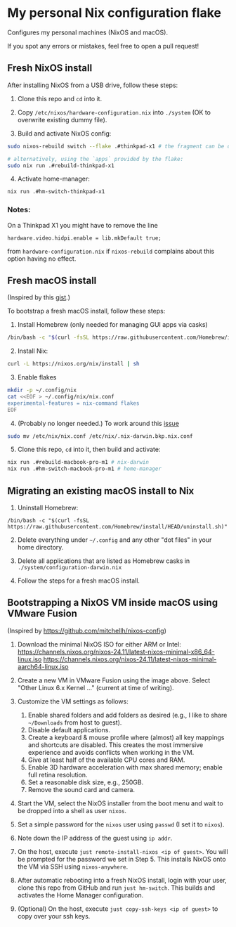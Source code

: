 # My personal Nix configuration flake

Configures my personal machines (NixOS and macOS).

If you spot any errors or mistakes, feel free to open a pull request!

## Fresh NixOS install

After installing NixOS from a USB drive, follow these steps:

1. Clone this repo and `cd` into it.

2. Copy `/etc/nixos/hardware-configuration.nix` into `./system` (OK to overwrite existing dummy file).

3. Build and activate NixOS config:

```bash
sudo nixos-rebuild switch --flake .#thinkpad-x1 # the fragment can be dropped if it matches your current host name

# alternatively, using the `apps` provided by the flake:
sudo nix run .#rebuild-thinkpad-x1
```

4. Activate home-manager:

```bash
nix run .#hm-switch-thinkpad-x1
```

### Notes:

On a Thinkpad X1 you might have to remove the line

```
hardware.video.hidpi.enable = lib.mkDefault true;
```

from `hardware-configuration.nix` if `nixos-rebuild` complains about this option having no effect.

## Fresh macOS install

(Inspired by this [gist](https://gist.github.com/jmatsushita/5c50ef14b4b96cb24ae5268dab613050).)

To bootstrap a fresh macOS install, follow these steps:

1. Install Homebrew (only needed for managing GUI apps via casks)

```bash
/bin/bash -c "$(curl -fsSL https://raw.githubusercontent.com/Homebrew/install/HEAD/install.sh)"
```

2. Install Nix:

```bash
curl -L https://nixos.org/nix/install | sh
```

3. Enable flakes

```bash
mkdir -p ~/.config/nix
cat <<EOF > ~/.config/nix/nix.conf
experimental-features = nix-command flakes
EOF
```

4. (Probably no longer needed.) To work around this [issue](https://github.com/LnL7/nix-darwin/issues/149)

```bash
sudo mv /etc/nix/nix.conf /etc/nix/.nix-darwin.bkp.nix.conf
```

5. Clone this repo, `cd` into it, then build and activate:

```bash
nix run .#rebuild-macbook-pro-m1 # nix-darwin
nix run .#hm-switch-macbook-pro-m1 # home-manager
```

## Migrating an existing macOS install to Nix

1. Uninstall Homebrew:

```
/bin/bash -c "$(curl -fsSL https://raw.githubusercontent.com/Homebrew/install/HEAD/uninstall.sh)"
```

2. Delete everything under `~/.config` and any other "dot files" in your home directory.

3. Delete all applications that are listed as Homebrew casks in `./system/configuration-darwin.nix`

4. Follow the steps for a fresh macOS install.

## Bootstrapping a NixOS VM inside macOS using VMware Fusion

(Inspired by https://github.com/mitchellh/nixos-config)

1. Download the minimal NixOS ISO for either ARM or Intel:
   https://channels.nixos.org/nixos-24.11/latest-nixos-minimal-x86_64-linux.iso
   https://channels.nixos.org/nixos-24.11/latest-nixos-minimal-aarch64-linux.iso

2. Create a new VM in VMware Fusion using the image above. Select "Other Linux 6.x Kernel ..." (current at time of writing).

3. Customize the VM settings as follows:

   1. Enable shared folders and add folders as desired (e.g., I like to share `~/Downloads` from host to guest).
   2. Disable default applications.
   3. Create a keyboard & mouse profile where (almost) all key mappings and shortcuts are disabled.
      This creates the most immersive experience and avoids conflicts when working in the VM.
   4. Give at least half of the available CPU cores and RAM.
   5. Enable 3D hardware acceleration with max shared memory; enable full retina resolution.
   6. Set a reasonable disk size, e.g., 250GB.
   7. Remove the sound card and camera.

4. Start the VM, select the NixOS installer from the boot menu and wait to be dropped into a shell as user `nixos`.

5. Set a simple password for the `nixos` user using `passwd` (I set it to `nixos`).

6. Note down the IP address of the guest using `ip addr`.

7. On the host, execute `just remote-install-nixos <ip of guest>`. You will be prompted for the password we set in Step 5.
   This installs NixOS onto the VM via SSH using `nixos-anywhere`.

8. After automatic rebooting into a fresh NixOS install, login with your user, clone this repo from GitHub and run `just hm-switch`.
   This builds and activates the Home Manager configuration.

9. (Optional) On the host, execute `just copy-ssh-keys <ip of guest>` to copy over your ssh keys.
